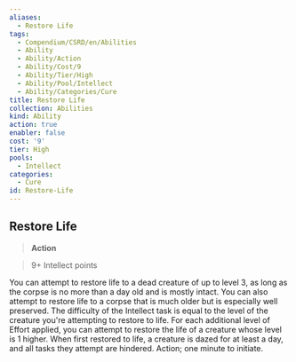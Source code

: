 ```yaml
---
aliases:
  - Restore Life
tags:
  - Compendium/CSRD/en/Abilities
  - Ability
  - Ability/Action
  - Ability/Cost/9
  - Ability/Tier/High
  - Ability/Pool/Intellect
  - Ability/Categories/Cure
title: Restore Life
collection: Abilities
kind: Ability
action: true
enabler: false
cost: '9'
tier: High
pools:
  - Intellect
categories:
  - Cure
id: Restore-Life
---
```

## Restore Life    
>**Action**    
>9+ Intellect points  
    
You can attempt to restore life to a dead creature of up to level 3, as long as the corpse is no more than a day old and is mostly intact. You can also attempt to restore life to a corpse that is much older but is especially well preserved. The difficulty of the Intellect task is equal to the level of the creature you're attempting to restore to life. For each additional level of Effort applied, you can attempt to restore the life of a creature whose level is 1 higher. When first restored to life, a creature is dazed for at least a day, and all tasks they attempt are hindered. Action; one minute to initiate.
